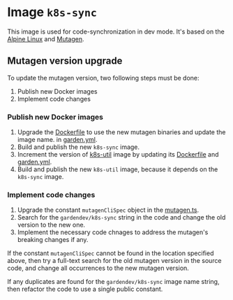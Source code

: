 # Image `k8s-sync`

This image is used for code-synchronization in dev mode. It's based on the [Alpine Linux](https://www.alpinelinux.org/)
and [Mutagen](https://github.com/mutagen-io/mutagen).

## Mutagen version upgrade

To update the mutagen version, two following steps must be done:

1. Publish new Docker images
2. Implement code changes

### Publish new Docker images

1. Upgrade the [Dockerfile](./Dockerfile) to use the new mutagen binaries and update the image name.
   in [garden.yml](./garden.yml).
2. Build and publish the new `k8s-sync` image.
3. Increment the version of [k8s-util](../k8s-util) image by updating its [Dockerfile](../k8s-util/Dockerfile)
   and [garden.yml](../k8s-util/garden.yml).
4. Build and publish the new `k8s-util` image, because it depends on the `k8s-sync` image.

### Implement code changes

1. Upgrade the constant `mutagenCliSpec` object in the [mutagen.ts](../../core/src/plugins/kubernetes/mutagen.ts).
2. Search for the `gardendev/k8s-sync` string in the code and change the old version to the new one.
3. Implement the necessary code chnages to address the mutagen's breaking changes if any.

If the constant `mutagenCliSpec` cannot be found in the location specified above, then try a full-text search for the
old mutagen version in the source code, and change all occurrences to the new mutagen version.

If any duplicates are found for the `gardendev/k8s-sync` image name string, then refactor the code to use a single
public constant.
